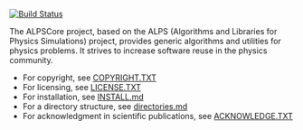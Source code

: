 [![Build Status](https://pauli.physics.lsa.umich.edu:8443/buildStatus/icon?job=public_projects%2Falpscore.old%2Fmaster)](https://pauli.physics.lsa.umich.edu:8443/job/public_projects/job/alpscore.old/job/master/)

The ALPSCore project, based on the ALPS (Algorithms and Libraries for Physics Simulations) project, provides generic algorithms and utilities for physics problems. It strives to increase software reuse in the physics community.

 * For copyright, see [COPYRIGHT.TXT][]
 * For licensing, see [LICENSE.TXT][]
 * For installation, see [INSTALL.md][]
 * For a directory structure, see [directories.md][]
 * For acknowledgment in scientific publications, see [ACKNOWLEDGE.TXT][]
 

[INSTALL.md]: ./INSTALL.md
[COPYRIGHT.TXT]: ./COPYRIGHT.TXT
[LICENSE.TXT]: ./LICENSE.TXT
[ACKNOWLEDGE.TXT]: ./ACKNOWLEDGE.TXT
[directories.md]: ./doc/directories.md
